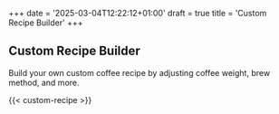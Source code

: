 +++
date = '2025-03-04T12:22:12+01:00'
draft = true
title = 'Custom Recipe Builder'
+++

## Custom Recipe Builder

Build your own custom coffee recipe by adjusting coffee weight, brew method, and more.

{{< custom-recipe >}}